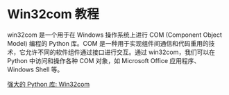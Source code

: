 # Win32com 教程

<show-structure depth="2"/>

win32com 是一个用于在 Windows 操作系统上进行 COM (Component Object Model) 编程的 Python 库。COM 是一种用于实现组件间通信和代码重用的技术，它允许不同的软件组件通过接口进行交互。通过 win32com，我们可以在 Python 中访问和操作各种 COM 对象，如 Microsoft Office 应用程序、Windows Shell 等。


<seealso>
<category ref="ref_docs">
    <a href="https://mp.weixin.qq.com/s/ha1424eFwWbPAfORvoStnA">强大的 Python 库: Win32com</a>
</category>
<category ref="ref_github"></category>
<category ref="ref_issues"></category>
<category ref="ref_hf"></category>
<category ref="ref_ms"></category>
</seealso>